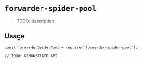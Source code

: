 # `forwarder-spider-pool`

> TODO: description

## Usage

```
const forwarderSpiderPool = require('forwarder-spider-pool');

// TODO: DEMONSTRATE API
```
